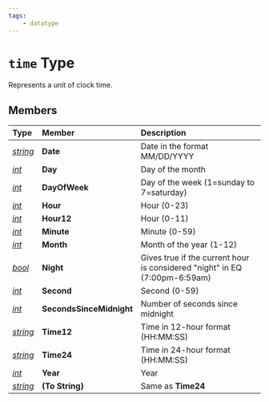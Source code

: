 ```yaml
---
tags:
    - datatype
---
```

# `time` Type

Represents a unit of clock time.

## Members

| **Type** | **Member** | **Description** |
| :--- | :--- | :--- |
| [_string_](datatype-string.md) | **Date** | Date in the format MM/DD/YYYY |
| [_int_](datatype-int.md) | **Day** | Day of the month |
| [_int_](datatype-int.md) | **DayOfWeek** | Day of the week (1=sunday to 7=saturday) |
| [_int_](datatype-int.md) | **Hour** | Hour (0-23) |
| [_int_](datatype-int.md) | **Hour12** | Hour (0-11) |
| [_int_](datatype-int.md) | **Minute** | Minute (0-59) |
| [_int_](datatype-int.md) | **Month** | Month of the year (1-12) |
| [_bool_](datatype-bool.md) | **Night** | Gives true if the current hour is considered "night" in EQ (7:00pm-6:59am) |
| [_int_](datatype-int.md) | **Second** | Second (0-59) |
| [_int_](datatype-int.md) | **SecondsSinceMidnight** | Number of seconds since midnight |
| [_string_](datatype-string.md) | **Time12** | Time in 12-hour format (HH:MM:SS) |
| [_string_](datatype-string.md) | **Time24** | Time in 24-hour format (HH:MM:SS) |
| [_int_](datatype-int.md) | **Year** | Year |
| [_string_](datatype-string.md) | **(To String)** | Same as **Time24** |

